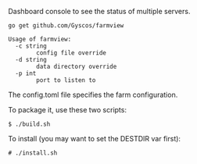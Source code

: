 Dashboard console to see the status of multiple servers.

```
go get github.com/Gyscos/farmview
```

```
Usage of farmview:
  -c string
    	config file override
  -d string
    	data directory override
  -p int
    	port to listen to
```

The config.toml file specifies the farm configuration.


To package it, use these two scripts:

```
$ ./build.sh
```

To install (you may want to set the DESTDIR var first):

```
# ./install.sh
```
